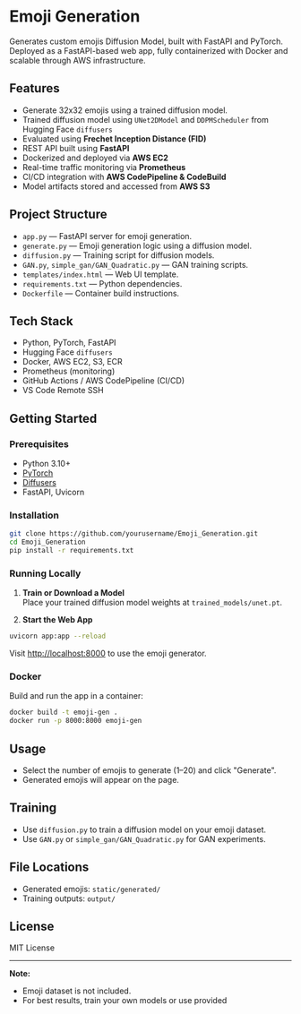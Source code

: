 # Emoji Generation

Generates custom emojis Diffusion Model, built with FastAPI and PyTorch. Deployed as a FastAPI-based web app, fully containerized with Docker and scalable through AWS infrastructure.

## Features

- Generate 32x32 emojis using a trained diffusion model.
- Trained diffusion model using `UNet2DModel` and `DDPMScheduler` from Hugging Face `diffusers`
- Evaluated using **Frechet Inception Distance (FID)**
- REST API built using **FastAPI**
- Dockerized and deployed via **AWS EC2**
- Real-time traffic monitoring via **Prometheus**
- CI/CD integration with **AWS CodePipeline & CodeBuild**
- Model artifacts stored and accessed from **AWS S3**

## Project Structure

- `app.py` — FastAPI server for emoji generation.
- `generate.py` — Emoji generation logic using a diffusion model.
- `diffusion.py` — Training script for diffusion models.
- `GAN.py`, `simple_gan/GAN_Quadratic.py` — GAN training scripts.
- `templates/index.html` — Web UI template.
- `requirements.txt` — Python dependencies.
- `Dockerfile` — Container build instructions.

## Tech Stack

- Python, PyTorch, FastAPI
- Hugging Face `diffusers`
- Docker, AWS EC2, S3, ECR
- Prometheus (monitoring)
- GitHub Actions / AWS CodePipeline (CI/CD)
- VS Code Remote SSH


## Getting Started

### Prerequisites

- Python 3.10+
- [PyTorch](https://pytorch.org/)
- [Diffusers](https://github.com/huggingface/diffusers)
- FastAPI, Uvicorn

### Installation

```bash
git clone https://github.com/yourusername/Emoji_Generation.git
cd Emoji_Generation
pip install -r requirements.txt
```

### Running Locally

1. **Train or Download a Model**  
   Place your trained diffusion model weights at `trained_models/unet.pt`.

2. **Start the Web App**

```bash
uvicorn app:app --reload
```

Visit [http://localhost:8000](http://localhost:8000) to use the emoji generator.

### Docker

Build and run the app in a container:

```bash
docker build -t emoji-gen .
docker run -p 8000:8000 emoji-gen
```

## Usage

- Select the number of emojis to generate (1–20) and click "Generate".
- Generated emojis will appear on the page.

## Training

- Use `diffusion.py` to train a diffusion model on your emoji dataset.
- Use `GAN.py` or `simple_gan/GAN_Quadratic.py` for GAN experiments.

## File Locations

- Generated emojis: `static/generated/`
- Training outputs: `output/`

## License

MIT License

---

**Note:**  
- Emoji dataset is not included.  
- For best results, train your own models or use provided
